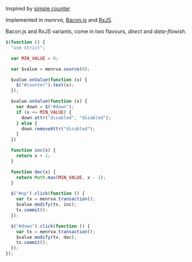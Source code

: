 Inspired by [simple counter](http://baconjs.github.io/)

Implemented in *menrva*, [Bacon.js](https://github.com/baconjs/bacon.js) and [RxJS](https://github.com/Reactive-Extensions/RxJS).

Bacon.js and RxJS variants, come in two flavours, *direct* and *data-flowish*.


```js
$(function () {
  "use strict";

  var MIN_VALUE = 0;

  var $value = menrva.source(0);

  $value.onValue(function (x) {
    $("#counter").text(x);
  });

  $value.onValue(function (x) {
    var down = $("#down");
    if (x <= MIN_VALUE) {
      down.attr("disabled", "disabled");
    } else {
      down.removeAttr("disabled");
    }
  })

  function inc(x) {
    return x + 1;
  }

  function dec(x) {
    return Math.max(MIN_VALUE, x - 1);
  }

  $("#up").click(function () {
    var tx = menrva.transaction();
    $value.modify(tx, inc);
    tx.commit();
  });

  $("#down").click(function () {
    var tx = menrva.transaction();
    $value.modify(tx, dec);
    tx.commit();
  });
});
```
